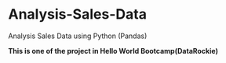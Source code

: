 # Analysis-Sales-Data
Analysis Sales Data using Python (Pandas)

**This is one of the project in Hello World Bootcamp(DataRockie)**  
